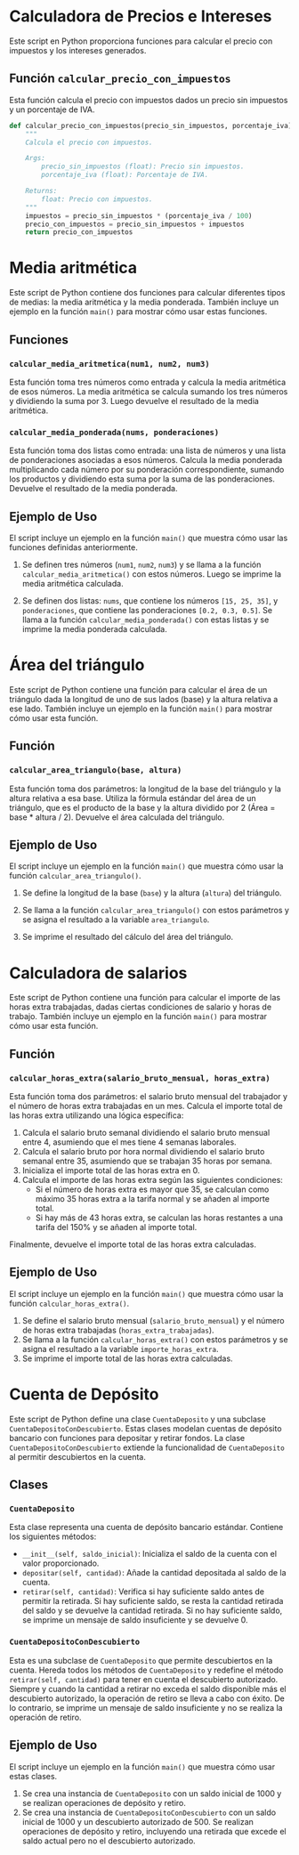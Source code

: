 # Calculadora de Precios e Intereses

Este script en Python proporciona funciones para calcular el precio con impuestos y los intereses generados.

## Función `calcular_precio_con_impuestos`

Esta función calcula el precio con impuestos dados un precio sin impuestos y un porcentaje de IVA.

```python
def calcular_precio_con_impuestos(precio_sin_impuestos, porcentaje_iva):
    """
    Calcula el precio con impuestos.

    Args:
        precio_sin_impuestos (float): Precio sin impuestos.
        porcentaje_iva (float): Porcentaje de IVA.

    Returns:
        float: Precio con impuestos.
    """
    impuestos = precio_sin_impuestos * (porcentaje_iva / 100)
    precio_con_impuestos = precio_sin_impuestos + impuestos
    return precio_con_impuestos
```
# Media aritmética

Este script de Python contiene dos funciones para calcular diferentes tipos de medias: la media aritmética y la media ponderada. También incluye un ejemplo en la función `main()` para mostrar cómo usar estas funciones.

## Funciones

### `calcular_media_aritmetica(num1, num2, num3)`

Esta función toma tres números como entrada y calcula la media aritmética de esos números. La media aritmética se calcula sumando los tres números y dividiendo la suma por 3. Luego devuelve el resultado de la media aritmética.

### `calcular_media_ponderada(nums, ponderaciones)`

Esta función toma dos listas como entrada: una lista de números y una lista de ponderaciones asociadas a esos números. Calcula la media ponderada multiplicando cada número por su ponderación correspondiente, sumando los productos y dividiendo esta suma por la suma de las ponderaciones. Devuelve el resultado de la media ponderada.

## Ejemplo de Uso

El script incluye un ejemplo en la función `main()` que muestra cómo usar las funciones definidas anteriormente.

1. Se definen tres números (`num1`, `num2`, `num3`) y se llama a la función `calcular_media_aritmetica()` con estos números. Luego se imprime la media aritmética calculada.

2. Se definen dos listas: `nums`, que contiene los números `[15, 25, 35]`, y `ponderaciones`, que contiene las ponderaciones `[0.2, 0.3, 0.5]`. Se llama a la función `calcular_media_ponderada()` con estas listas y se imprime la media ponderada calculada.

# Área del triángulo

Este script de Python contiene una función para calcular el área de un triángulo dada la longitud de uno de sus lados (base) y la altura relativa a ese lado. También incluye un ejemplo en la función `main()` para mostrar cómo usar esta función.

## Función

### `calcular_area_triangulo(base, altura)`

Esta función toma dos parámetros: la longitud de la base del triángulo y la altura relativa a esa base. Utiliza la fórmula estándar del área de un triángulo, que es el producto de la base y la altura dividido por 2 (Área = base * altura / 2). Devuelve el área calculada del triángulo.

## Ejemplo de Uso

El script incluye un ejemplo en la función `main()` que muestra cómo usar la función `calcular_area_triangulo()`.

1. Se define la longitud de la base (`base`) y la altura (`altura`) del triángulo.

2. Se llama a la función `calcular_area_triangulo()` con estos parámetros y se asigna el resultado a la variable `area_triangulo`.

3. Se imprime el resultado del cálculo del área del triángulo.

# Calculadora de salarios

Este script de Python contiene una función para calcular el importe de las horas extra trabajadas, dadas ciertas condiciones de salario y horas de trabajo. También incluye un ejemplo en la función `main()` para mostrar cómo usar esta función.

## Función

### `calcular_horas_extra(salario_bruto_mensual, horas_extra)`

Esta función toma dos parámetros: el salario bruto mensual del trabajador y el número de horas extra trabajadas en un mes. Calcula el importe total de las horas extra utilizando una lógica específica:

1. Calcula el salario bruto semanal dividiendo el salario bruto mensual entre 4, asumiendo que el mes tiene 4 semanas laborales.
2. Calcula el salario bruto por hora normal dividiendo el salario bruto semanal entre 35, asumiendo que se trabajan 35 horas por semana.
3. Inicializa el importe total de las horas extra en 0.
4. Calcula el importe de las horas extra según las siguientes condiciones:
   - Si el número de horas extra es mayor que 35, se calculan como máximo 35 horas extra a la tarifa normal y se añaden al importe total.
   - Si hay más de 43 horas extra, se calculan las horas restantes a una tarifa del 150% y se añaden al importe total.
   
Finalmente, devuelve el importe total de las horas extra calculadas.

## Ejemplo de Uso

El script incluye un ejemplo en la función `main()` que muestra cómo usar la función `calcular_horas_extra()`.

1. Se define el salario bruto mensual (`salario_bruto_mensual`) y el número de horas extra trabajadas (`horas_extra_trabajadas`).
2. Se llama a la función `calcular_horas_extra()` con estos parámetros y se asigna el resultado a la variable `importe_horas_extra`.
3. Se imprime el importe total de las horas extra calculadas.

# Cuenta de Depósito

Este script de Python define una clase `CuentaDeposito` y una subclase `CuentaDepositoConDescubierto`. Estas clases modelan cuentas de depósito bancario con funciones para depositar y retirar fondos. La clase `CuentaDepositoConDescubierto` extiende la funcionalidad de `CuentaDeposito` al permitir descubiertos en la cuenta.

## Clases

### `CuentaDeposito`

Esta clase representa una cuenta de depósito bancario estándar. Contiene los siguientes métodos:

- `__init__(self, saldo_inicial)`: Inicializa el saldo de la cuenta con el valor proporcionado.
- `depositar(self, cantidad)`: Añade la cantidad depositada al saldo de la cuenta.
- `retirar(self, cantidad)`: Verifica si hay suficiente saldo antes de permitir la retirada. Si hay suficiente saldo, se resta la cantidad retirada del saldo y se devuelve la cantidad retirada. Si no hay suficiente saldo, se imprime un mensaje de saldo insuficiente y se devuelve 0.

### `CuentaDepositoConDescubierto`

Esta es una subclase de `CuentaDeposito` que permite descubiertos en la cuenta. Hereda todos los métodos de `CuentaDeposito` y redefine el método `retirar(self, cantidad)` para tener en cuenta el descubierto autorizado. Siempre y cuando la cantidad a retirar no exceda el saldo disponible más el descubierto autorizado, la operación de retiro se lleva a cabo con éxito. De lo contrario, se imprime un mensaje de saldo insuficiente y no se realiza la operación de retiro.

## Ejemplo de Uso

El script incluye un ejemplo en la función `main()` que muestra cómo usar estas clases.

1. Se crea una instancia de `CuentaDeposito` con un saldo inicial de 1000 y se realizan operaciones de depósito y retiro.
2. Se crea una instancia de `CuentaDepositoConDescubierto` con un saldo inicial de 1000 y un descubierto autorizado de 500. Se realizan operaciones de depósito y retiro, incluyendo una retirada que excede el saldo actual pero no el descubierto autorizado.







